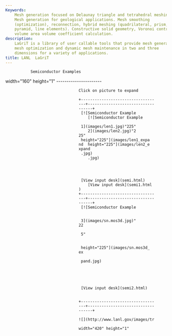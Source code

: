 ```yaml
---
Keywords: 
    Mesh generation focused on Delaunay triangle and tetrahedral meshing.
    Mesh generation for geological applications. Mesh smoothing
    (optimization), reconnection, hybrid meshing (quadrilateral, prism,
    pyramid, line elements). Constructive solid geometry, Voronoi control
    volume area volume coefficient calculation.
description: 
    LaGriT is a library of user callable tools that provide mesh generation,
    mesh optimization and dynamic mesh maintenance in two and three
    dimensions for a variety of applications.
title: LANL  LaGriT 
---
```





               Semiconductor Examples            
 width="160" height="1"            ----------------------            

                                    Click on picture to expand        

                                    +-------------------------------- 
                                    ---+----------------------------- 
                                    ------+                           
                                     [![Semiconductor Example        
                                        [![Semiconductor Example     

                                     1](images/len1.jpg)"225" 
                                        2](images/len2.jpg)"2 
                                    25"                              
                                     height="225"](images/len1_expa 
                                    nd  height="225"](images/len2_e 
                                    xpand                            
                                     .jpg)                           
                                        .jpg)                        




                                     [View input desk](semi.html)    
                                        [View input desk](semi1.html 
                                    )                                
                                    +-------------------------------- 
                                    ---+----------------------------- 
                                    ------+                           
                                     [![Semiconductor Example        
                                                                     

                                     3](images/sn.mos3d.jpg)" 
                                    22                               

                                     5"                              


                                     height="225"](images/sn.mos3d_ 
                                    ex                               

                                     pand.jpg)                       





                                     [View input desk](semi2.html)   


                                    +-------------------------------- 
                                    ---+----------------------------- 
                                    ------+                           

                                    ![](http://www.lanl.gov/images/tr 
                                                 
                                    width="420" height="1"           



